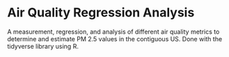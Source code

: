 # Air Quality Regression Analysis
A measurement, regression, and analysis of different air quality metrics to determine and estimate PM 2.5 values in the contiguous US. Done with the tidyverse library using R.
